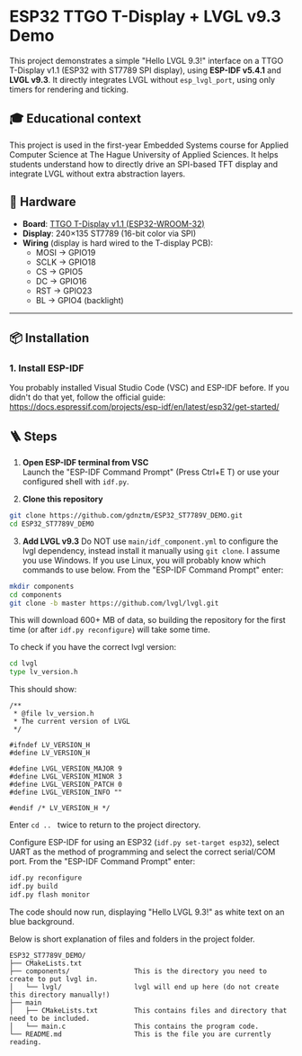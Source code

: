 # ESP32 TTGO T-Display + LVGL v9.3 Demo

This project demonstrates a simple "Hello LVGL 9.3!" interface on a TTGO T-Display v1.1 (ESP32 with ST7789 SPI display), using **ESP-IDF v5.4.1** and **LVGL v9.3**. It directly integrates LVGL without `esp_lvgl_port`, using only timers for rendering and ticking.

## 🎓 Educational context
This project is used in the first-year Embedded Systems course for Applied Computer Science at The Hague University of Applied Sciences. It helps students understand how to directly drive an SPI-based TFT display and integrate LVGL without extra abstraction layers.

## 🔧 Hardware

- **Board**: [TTGO T-Display v1.1 (ESP32-WROOM-32)](https://lilygo.cc/products/lilygo%C2%AE-ttgo-t-display-1-14-inch-lcd-esp32-control-board)
- **Display**: 240×135 ST7789 (16-bit color via SPI)
- **Wiring** (display is hard wired to the T-display PCB):
  - MOSI → GPIO19
  - SCLK → GPIO18
  - CS   → GPIO5
  - DC   → GPIO16
  - RST  → GPIO23
  - BL   → GPIO4 (backlight)

---

## 📦 Installation

### 1. Install ESP-IDF

You probably installed Visual Studio Code (VSC) and ESP-IDF before.
If you didn't do that yet, follow the official guide:  
https://docs.espressif.com/projects/esp-idf/en/latest/esp32/get-started/

## 🪜 Steps

1. **Open ESP-IDF terminal from VSC**  
   Launch the "ESP-IDF Command Prompt" (Press Ctrl+E T) or use your configured shell with `idf.py`.

2. **Clone this repository**

```bash
git clone https://github.com/gdnztm/ESP32_ST7789V_DEMO.git
cd ESP32_ST7789V_DEMO
```

3. **Add LVGL v9.3**
Do NOT use `main/idf_component.yml` to configure the lvgl dependency, instead install it manually using `git clone`.
I assume you use Windows. If you use Linux, you will probably know which commands to use below.
From the "ESP-IDF Command Prompt" enter:

```bash
mkdir components
cd components
git clone -b master https://github.com/lvgl/lvgl.git
```
This will download 600+ MB of data, so building the repository for the first time (or after `idf.py reconfigure`) will take some time.

To check if you have the correct lvgl version:
```bash
cd lvgl 
type lv_version.h
```
This should show:
```
/**
 * @file lv_version.h
 * The current version of LVGL
 */

#ifndef LV_VERSION_H
#define LV_VERSION_H

#define LVGL_VERSION_MAJOR 9
#define LVGL_VERSION_MINOR 3
#define LVGL_VERSION_PATCH 0
#define LVGL_VERSION_INFO ""

#endif /* LV_VERSION_H */
```
Enter `cd .. ` twice to return to the project directory.

Configure ESP-IDF for using an ESP32 (`idf.py set-target esp32`), select UART as the method of programming and select the correct serial/COM port.
From the "ESP-IDF Command Prompt" enter:

```bash
idf.py reconfigure
idf.py build
idf.py flash monitor
```
The code should now run, displaying "Hello LVGL 9.3!" as white text on an blue background.

Below is short explanation of files and folders in the project folder.

```
ESP32_ST7789V_DEMO/
├── CMakeLists.txt
├── components/                This is the directory you need to create to put lvgl in.
│   └── lvgl/                  lvgl will end up here (do not create this directory manually!)
├── main
│   ├── CMakeLists.txt         This contains files and directory that need to be included.
│   └── main.c                 This contains the program code.
└── README.md                  This is the file you are currently reading.
```
